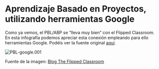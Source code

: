 # Aprendizaje Basado en Proyectos, utilizando herramientas Google

Como ya vemos, el PBL/ABP se “lleva muy bien” con el Flipped Classroom. En esta infografía podemos apreciar esta conexión empleando para ello herramientas Google. Podéis ver la fuente original [aquí](http://elearninginfographics.com/using-google-tools-project-based-learning-infographic/).


![PBL-google.001](http://www.theflippedclassroom.es/wp-content/uploads/2015/08/PBL-google.001.jpg)


Fuente de la imagen: [Blog The Flipped Classroom](http://www.theflippedclassroom.es/aprendizaje-basado-en-proyectos-utilizando-herramientas-google/)